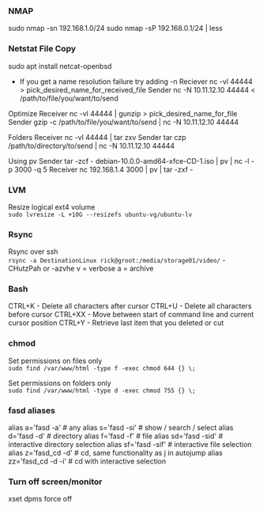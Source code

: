 ### NMAP
sudo nmap -sn 192.168.1.0/24
sudo nmap -sP 192.168.0.1/24 | less

### Netstat File Copy
sudo apt install netcat-openbsd
* If you get a name resolution failure try adding -n
Reciever
nc -vl 44444 > pick_desired_name_for_received_file
Sender
nc -N 10.11.12.10 44444 < /path/to/file/you/want/to/send

Optimize
Receiver
nc -vl 44444 | gunzip > pick_desired_name_for_file
Sender
gzip -c /path/to/file/you/want/to/send | nc -N 10.11.12.10 44444

Folders
Receiver
nc -vl 44444 | tar zxv
Sender
tar czp /path/to/directory/to/send | nc -N 10.11.12.10 44444

Using pv
Sender
tar -zcf - debian-10.0.0-amd64-xfce-CD-1.iso  | pv | nc -l -p 3000 -q 5
Receiver
nc 192.168.1.4 3000 | pv | tar -zxf -

### LVM
Resize logical ext4 volume  
`sudo lvresize -L +10G --resizefs ubuntu-vg/ubuntu-lv`

### Rsync
Rsync over ssh  
`rsync -a DestinationLinux rick@groot:/media/storage01/video/`
-CHutzPah
or
-azvhe
v = verbose
a = archive 

### Bash
CTRL+K - Delete all characters after cursor
CTRL+U - Delete all characters before cursor
CTRL+XX - Move between start of command line and current cursor position
CTRL+Y - Retrieve last item that you deleted or cut

### chmod
Set permissions on files only  
`sudo find /var/www/html -type f -exec chmod 644 {} \;`

Set permissions on folders only  
`sudo find /var/www/html -type d -exec chmod 755 {} \;`

### fasd aliases
alias a='fasd -a'        # any
alias s='fasd -si'       # show / search / select
alias d='fasd -d'        # directory
alias f='fasd -f'        # file
alias sd='fasd -sid'     # interactive directory selection
alias sf='fasd -sif'     # interactive file selection
alias z='fasd_cd -d'     # cd, same functionality as j in autojump
alias zz='fasd_cd -d -i' # cd with interactive selection

### Turn off screen/monitor
xset dpms force off
